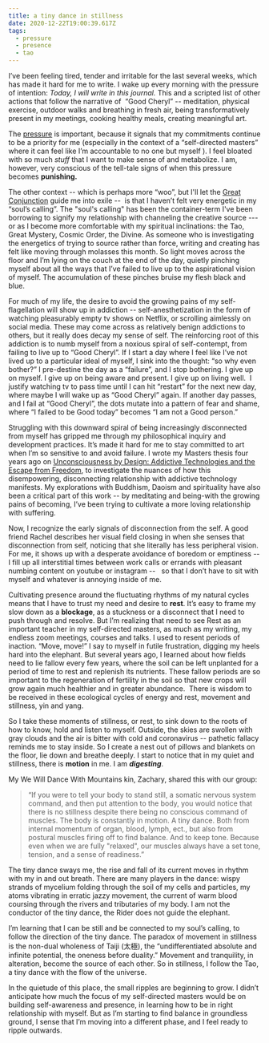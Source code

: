 ```yaml
---
title: a tiny dance in stillness
date: 2020-12-22T19:00:39.617Z
tags:
  - pressure
  - presence
  - tao
---
```

I’ve been feeling tired, tender and irritable for the last several weeks, which has made it hard for me to write. I wake up every morning with the pressure of intention: *Today, I will write in this journal.* This and a scripted list of other actions that follow the narrative of  “Good Cheryl” -- meditation, physical exercise, outdoor walks and breathing in fresh air, being transformatively present in my meetings, cooking healthy meals, creating meaningful art.

The [pressure](https://cherylhsu.ca/post/2020-11-13-under-pressure/) is important, because it signals that my commitments continue to be a priority for me (especially in the context of a “self-directed masters” where it can feel like I’m accountable to no one but myself ). I feel bloated with so much *stuff* that I want to make sense of and metabolize.  I am, however, very conscious of the tell-tale signs of when this pressure becomes **punishing.** 

The other context -- which is perhaps more “woo”, but I'll let the [Great Conjunction](https://chaninicholas.com/horoscopes-for-the-great-conjunction-solstice-december-2020/) guide me into exile --  is that I haven’t felt very energetic in my “soul’s calling”. The "soul's calling" has been the container-term I've been borrowing to signify my relationship with channeling the creative source --- or as I become more comfortable with my spiritual inclinations: the Tao,  Great Mystery, Cosmic Order, the Divine. As someone who is investigating the energetics of trying to source rather than force, writing and creating has felt like moving through molasses this month. So light moves across the floor and I’m lying on the couch at the end of the day, quietly pinching myself about all the ways that I’ve failed to live up to the aspirational vision of myself. The accumulation of these pinches bruise my flesh black and blue. 

For much of my life, the desire to avoid the growing pains of my self-flagellation will show up in addiction -- self-anesthetization in the form of watching pleasurably empty tv shows on Netflix, or scrolling aimlessly on social media. These may come across as relatively benign addictions to others, but it really does decay my sense of self. The reinforcing root of this addiction is to numb myself from a noxious spiral of self-contempt, from failing to live up to “Good Cheryl”. If I start a day where I feel like I’ve not lived up to a particular ideal of myself, I sink into the thought: “so why even bother?” I pre-destine the day as a “failure”, and I stop bothering. I give up on myself. I give up on being aware and present. I give up on living well.  I justify watching tv to pass time until I can hit “restart” for the next new day, where maybe I will wake up as “Good Cheryl” again. If another day passes, and I fail at “Good Cheryl”, the dots mutate into a pattern of fear and shame, where “I failed to be Good today” becomes “I am not a Good person.” 

Struggling with this downward spiral of being increasingly disconnected from myself has  gripped me through my philosophical inquiry and development practices. It’s made it hard for me to stay committed to art when I’m so sensitive to and avoid failure. I wrote my Masters thesis four years ago on [Unconsciousness by Design: Addictive Technologies and the Escape from Freedom](http://openresearch.ocadu.ca/id/eprint/1743/7/Hsu_Cheryl_2017_MDES_SFI_MRP.pdf), to investigate the nuances of how this disempowering, disconnecting relationship with addictive technology manifests. My explorations with Buddhism, Daoism and spirituality have also been a critical part of this work  -- by meditating and being-with the growing pains of becoming, I’ve been trying to cultivate a more loving relationship with suffering. 

Now, I recognize the early signals of disconnection from the self. A good friend Rachel describes her visual field closing in when she senses that disconnection from self, noticing that she literally has less peripheral vision. For me, it shows up with a desperate avoidance of boredom or emptiness -- I fill up all interstitial times between work calls or errands with pleasant numbing content on youtube or instagram --   so that I don’t have to sit with myself and whatever is annoying inside of me. 

Cultivating presence around the fluctuating rhythms of my natural cycles means that I have to trust my need and desire to **rest**. It’s easy to frame my slow down as a **blockage**, as a stuckness or a disconnect that I need to push through and resolve. But I’m realizing that need to see Rest as an important teacher in my self-directed masters, as much as my writing, my endless zoom meetings, courses and talks. I used to resent periods of inaction. “Move, move!” I say to myself in futile frustration, digging my heels hard into the elephant. But several years ago, I learned about how fields need to lie fallow every few years, where the soil can be left unplanted for a period of time to rest and replenish its nutrients. These fallow periods are so important to the regeneration of fertility in the soil so that new crops will grow again much healthier and in greater abundance.  There is wisdom to be received in these ecological cycles of energy and rest, movement and stillness, yin and yang. 

So I take these moments of stillness, or rest, to sink down to the roots of how to know, hold and listen to myself. Outside, the skies are swollen with gray clouds and the air is bitter with cold and coronavirus -- pathetic fallacy reminds me to stay inside. So I create a nest out of pillows and blankets on the floor, lie down and breathe deeply. I start to notice that in my quiet and stillness, there is **motion** in me. I am ***digesting***. 

My We Will Dance With Mountains kin, Zachary, shared this with our group: 

> “If you were to tell your body to stand still, a somatic nervous system command, and then put attention to the body, you would notice that there is no stillness despite there being no conscious command of muscles. The body is constantly in motion. A tiny dance. Both from internal momentum of organ, blood, lymph, ect., but also from postural muscles firing off to find balance. And to keep tone. Because even when we are fully "relaxed", our muscles always have a set tone, tension, and a sense of readiness.” 

The tiny dance sways me, the rise and fall of its current moves in rhythm with my in and out breath. There are many players in the dance: wispy strands of mycelium folding through the soil of my cells and particles, my atoms vibrating in erratic jazzy movement, the current of warm blood coursing through the rivers and tributaries of my body. I am not the conductor of the tiny dance, the Rider does not guide the elephant. 

I’m learning that I can be still and be connected to my soul’s calling, to follow the direction of the tiny dance. The paradox of movement in stillness is the non-dual wholeness of Taiji (太極), the “undifferentiated absolute and infinite potential, the oneness before duality.” Movement and tranquility, in alteration, become the source of each other. So in stillness, I follow the Tao, a tiny dance with the flow of the universe. 

In the quietude of this place, the small ripples are beginning to grow. I didn’t anticipate how much the focus of my self-directed masters would be on building self-awareness and presence, in learning how to be in right relationship with myself. But as I’m starting to find balance in groundless ground, I sense that I’m moving into a different phase, and I feel ready to ripple outwards.